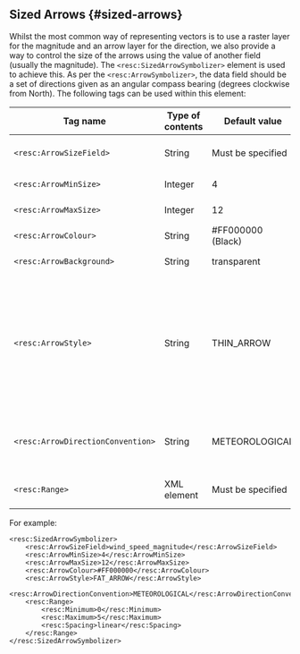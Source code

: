 ## Sized Arrows {#sized-arrows}

Whilst the most common way of representing vectors is to use a raster layer for the magnitude and an arrow layer for the direction, we also provide a way to control the size of the arrows using the value of another field (usually the magnitude).  The `<resc:SizedArrowSymbolizer>` element is used to achieve this.  As per the `<resc:ArrowSymbolizer>`, the data field should be a set of directions given as an angular compass bearing (degrees clockwise from North). The following tags can be used within this element:

| Tag name | Type of contents | Default value | Description |
| --- | --- | --- | --- |
| `<resc:ArrowSizeField>` | String | Must be specified | The data layer named used to scale the arrows |
| `<resc:ArrowMinSize>` | Integer | 4 | The minimum size (in pixels) of the arrows |
| `<resc:ArrowMaxSize>` | Integer | 12 | The maximum size (in pixels) of the arrows |
| `<resc:ArrowColour>` | String | #FF000000 (Black) | Colour of arrows |
| `<resc:ArrowBackground>` | String | transparent | Colour of the background |
| `<resc:ArrowStyle>` | String | THIN_ARROW | Style of the arrows to plot.  Accepts the values "THIN_ARROW" (a normal arrow), "FAT_ARROW" (a wider version), "TRI_ARROW" (a long isosceles triangle), "UPSTREAM" (dots with a line pointing in the desired direction) |
| `<resc:ArrowDirectionConvention>` | String | METEOROLOGICAL | Convention for the arrows direction. Accepts the values "METEOROLOGICAL", "OCEANOGRAPHIC" |
| `<resc:Range>` | XML element | Must be specified | Specifies the range of the data used to scale the arrows |

For example:

```
<resc:SizedArrowSymbolizer>
    <resc:ArrowSizeField>wind_speed_magnitude</resc:ArrowSizeField>
    <resc:ArrowMinSize>4</resc:ArrowMinSize>
    <resc:ArrowMaxSize>12</resc:ArrowMaxSize>
    <resc:ArrowColour>#FF000000</resc:ArrowColour>
    <resc:ArrowStyle>FAT_ARROW</resc:ArrowStyle>
    <resc:ArrowDirectionConvention>METEOROLOGICAL</resc:ArrowDirectionConvention>
    <resc:Range>
        <resc:Minimum>0</resc:Minimum>
        <resc:Maximum>5</resc:Maximum>
        <resc:Spacing>linear</resc:Spacing>
    </resc:Range>
</resc:SizedArrowSymbolizer>
```